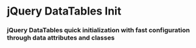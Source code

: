# jQuery DataTables Init

### jQuery DataTables quick initialization with fast configuration through data attributes and classes